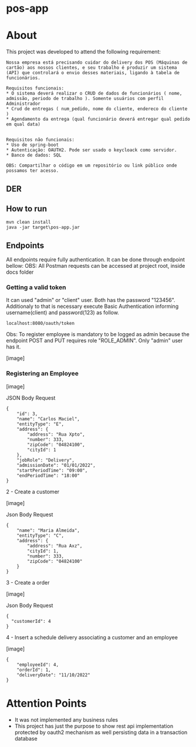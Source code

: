 # pos-app

# About

This project was developed to attend the following requirement:

```
Nossa empresa está precisando cuidar do delivery dos POS (Máquinas de cartão) aos nossos clientes, e seu trabalho é produzir um sistema (API) que controlará o envio desses materiais, ligando à tabela de funcionários.

Requisitos funcionais:
* O sistema deverá realizar o CRUD de dados de funcionários ( nome, admissão, periodo de trabalho ). Somente usuários com perfil Administrador
* Crud de entregas ( num_pedido, nome do cliente, endereco do cliente )
* Agendamento da entrega (qual funcionário deverá entregar qual pedido em qual data)


Requisitos não funcionais:
* Uso de spring-boot
* Autenticação: OAUTH2. Pode ser usado o keycloack como servidor.
* Banco de dados: SQL

OBS: Compartilhar o código em um repositório ou link público onde possamos ter acesso.
```

## DER

## How to run

```
mvn clean install
java -jar target\pos-app.jar
```

## Endpoints

All endpoints require fully authentication. It can be done through endpoint bellow:
OBS: All Postman requests can be accessed at project root, inside docs folder

### Getting a valid token

It can used "admin" or "client" user. Both has the password "123456". Additionaly to that is necessary execute Basic Authentication informing username(client) and password(123) as follow.

```
localhost:8080/oauth/token
```

Obs: To register employee is mandatory to be logged as admin because the endpoint POST and PUT requires role "ROLE_ADMIN". Only "admin" user has it.

[image]

### Registering an Employee

[image]

JSON Body Request
```
{
    "id": 3,
    "name": "Carlos Maciel",
    "entityType": "E",
    "address": {
        "address": "Rua Xpto",
        "number": 333,
        "zipCode": "04824100",
        "cityId": 1
    },
    "jobRole": "Delivery",
    "admissionDate": "01/01/2022",
    "startPeriodTime": "09:00",
    "endPeriodTime": "18:00"
}
```

2 - Create a customer

[image]

Json Body Request
```
{
    "name": "Maria Almeida",
    "entityType": "C",
    "address": {
        "address": "Rua Axz",
        "cityId": 1,
        "number": 333,
        "zipCode": "04824100"
    }
}
```

3 - Create a order

[image]

Json Body Request
```
{
  "customerId": 4
}
```

4 - Insert a schedule delivery associating a customer and an employee

[image]

```
{
    "employeeId": 4,
    "orderId": 1,
    "deliveryDate": "11/10/2022"
}
```

# Attention Points

- It was not implemented any business rules
- This project has just the purpose to show rest api implementation protected by oauth2 mechanism as well persisting data in a transaction database



